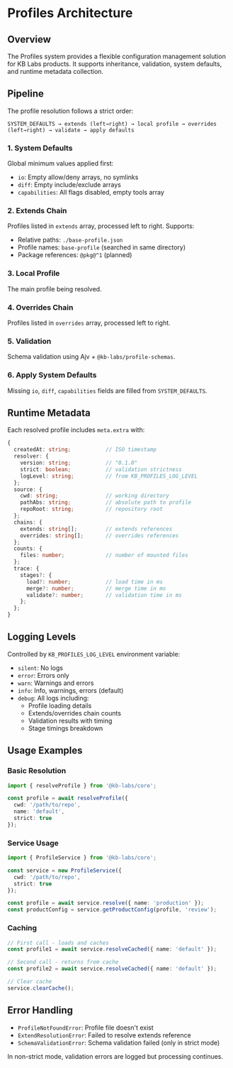 # Profiles Architecture

## Overview

The Profiles system provides a flexible configuration management solution for KB Labs products. It supports inheritance, validation, system defaults, and runtime metadata collection.

## Pipeline

The profile resolution follows a strict order:

```
SYSTEM_DEFAULTS → extends (left→right) → local profile → overrides (left→right) → validate → apply defaults
```

### 1. System Defaults
Global minimum values applied first:
- `io`: Empty allow/deny arrays, no symlinks
- `diff`: Empty include/exclude arrays  
- `capabilities`: All flags disabled, empty tools array

### 2. Extends Chain
Profiles listed in `extends` array, processed left to right. Supports:
- Relative paths: `./base-profile.json`
- Profile names: `base-profile` (searched in same directory)
- Package references: `@pkg@^1` (planned)

### 3. Local Profile
The main profile being resolved.

### 4. Overrides Chain
Profiles listed in `overrides` array, processed left to right.

### 5. Validation
Schema validation using Ajv + `@kb-labs/profile-schemas`.

### 6. Apply System Defaults
Missing `io`, `diff`, `capabilities` fields are filled from `SYSTEM_DEFAULTS`.

## Runtime Metadata

Each resolved profile includes `meta.extra` with:

```typescript
{
  createdAt: string;           // ISO timestamp
  resolver: {
    version: string;           // "0.1.0"
    strict: boolean;           // validation strictness
    logLevel: string;          // from KB_PROFILES_LOG_LEVEL
  };
  source: {
    cwd: string;               // working directory
    pathAbs: string;           // absolute path to profile
    repoRoot: string;          // repository root
  };
  chains: {
    extends: string[];         // extends references
    overrides: string[];       // overrides references
  };
  counts: {
    files: number;             // number of mounted files
  };
  trace: {
    stages?: {
      load?: number;           // load time in ms
      merge?: number;          // merge time in ms
      validate?: number;       // validation time in ms
    };
  };
}
```

## Logging Levels

Controlled by `KB_PROFILES_LOG_LEVEL` environment variable:

- `silent`: No logs
- `error`: Errors only
- `warn`: Warnings and errors
- `info`: Info, warnings, errors (default)
- `debug`: All logs including:
  - Profile loading details
  - Extends/overrides chain counts
  - Validation results with timing
  - Stage timings breakdown

## Usage Examples

### Basic Resolution
```typescript
import { resolveProfile } from '@kb-labs/core';

const profile = await resolveProfile({
  cwd: '/path/to/repo',
  name: 'default',
  strict: true
});
```

### Service Usage
```typescript
import { ProfileService } from '@kb-labs/core';

const service = new ProfileService({ 
  cwd: '/path/to/repo',
  strict: true 
});

const profile = await service.resolve({ name: 'production' });
const productConfig = service.getProductConfig(profile, 'review');
```

### Caching
```typescript
// First call - loads and caches
const profile1 = await service.resolveCached({ name: 'default' });

// Second call - returns from cache
const profile2 = await service.resolveCached({ name: 'default' });

// Clear cache
service.clearCache();
```

## Error Handling

- `ProfileNotFoundError`: Profile file doesn't exist
- `ExtendResolutionError`: Failed to resolve extends reference
- `SchemaValidationError`: Schema validation failed (only in strict mode)

In non-strict mode, validation errors are logged but processing continues.
